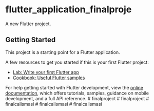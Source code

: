 # flutter_application_finalproje

A new Flutter project.

## Getting Started

This project is a starting point for a Flutter application.

A few resources to get you started if this is your first Flutter project:

- [Lab: Write your first Flutter app](https://docs.flutter.dev/get-started/codelab)
- [Cookbook: Useful Flutter samples](https://docs.flutter.dev/cookbook)

For help getting started with Flutter development, view the
[online documentation](https://docs.flutter.dev/), which offers tutorials,
samples, guidance on mobile development, and a full API reference.
#   f i n a l p r o j e c t  
 #   f i n a l p r o j e c t  
 #   f i n a l c a l i s m a s i  
 #   f i n a l c a l i s m a s i  
 #   f i n a l c a l i s m a s i  
 